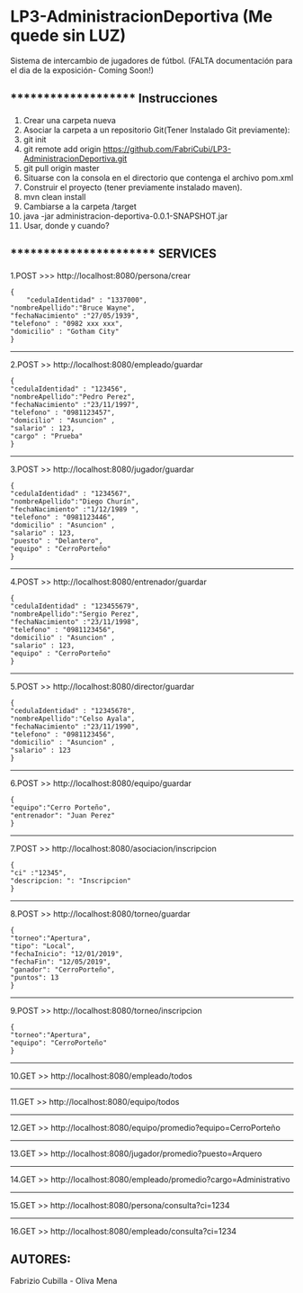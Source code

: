 # LP3-AdministracionDeportiva   (Me quede sin LUZ)
Sistema de intercambio de jugadores de fútbol. 
(FALTA documentación para el dia de la exposición- Coming Soon!)

******************* Instrucciones 
----
1. Crear una carpeta nueva
2. Asociar la carpeta a un repositorio Git(Tener Instalado Git previamente):
3. git init
4. git remote add origin https://github.com/FabriCubi/LP3-AdministracionDeportiva.git
5. git pull origin master
6. Situarse con la consola en el directorio que contenga el archivo pom.xml
7. Construir el proyecto (tener previamente instalado maven).
8. mvn clean install
9. Cambiarse a la carpeta /target
10. java -jar administracion-deportiva-0.0.1-SNAPSHOT.jar
11. Usar, donde y cuando?

********************** SERVICES
----

1.POST >>>  http://localhost:8080/persona/crear  

	{    
    	"cedulaIdentidad" : "1337000",  
	"nombreApellido":"Bruce Wayne",  
	"fechaNacimiento" :"27/05/1939",  
	"telefono" : "0982 xxx xxx",  
	"domicilio" : "Gotham City"  
	}  
----	
2.POST >> http://localhost:8080/empleado/guardar

	{
	"cedulaIdentidad" : "123456",
	"nombreApellido":"Pedro Perez",
	"fechaNacimiento" :"23/11/1997",
	"telefono" : "0981123457",
	"domicilio" : "Asuncion" ,
	"salario" : 123,
	"cargo" : "Prueba"
	}

----
3.POST >> http://localhost:8080/jugador/guardar
	
	{
	"cedulaIdentidad" : "1234567",
	"nombreApellido":"Diego Churín",
	"fechaNacimiento" :"1/12/1989 ",
	"telefono" : "0981123446",
	"domicilio" : "Asuncion" ,
	"salario" : 123,
	"puesto" : "Delantero",
	"equipo" : "CerroPorteño"
	}

----
4.POST >> http://localhost:8080/entrenador/guardar
	
	{
	"cedulaIdentidad" : "123455679",
	"nombreApellido":"Sergio Perez",
	"fechaNacimiento" :"23/11/1998",
	"telefono" : "0981123456",
	"domicilio" : "Asuncion" ,
	"salario" : 123,
	"equipo" : "CerroPorteño"
	}

----

5.POST >> http://localhost:8080/director/guardar
	
	{
	"cedulaIdentidad" : "12345678",
	"nombreApellido":"Celso Ayala",
	"fechaNacimiento" :"23/11/1990",
	"telefono" : "0981123456",
	"domicilio" : "Asuncion" ,
	"salario" : 123
	}
	
----
6.POST >> http://localhost:8080/equipo/guardar
	
	{
	"equipo":"Cerro Porteño",
	"entrenador": "Juan Perez"
	}

----
7.POST >> http://localhost:8080/asociacion/inscripcion
	
	{
	"ci" :"12345",
	"descripcion: ": "Inscripcion"
	}

----
8.POST >> http://localhost:8080/torneo/guardar
	
	{
	"torneo":"Apertura",
	"tipo": "Local",
	"fechaInicio": "12/01/2019",
	"fechaFin": "12/05/2019",
	"ganador": "CerroPorteño",
	"puntos": 13
	}

----
9.POST >> http://localhost:8080/torneo/inscripcion
	
	{
	"torneo":"Apertura",
	"equipo": "CerroPorteño"
	}

----
10.GET >> http://localhost:8080/empleado/todos

----
11.GET >> http://localhost:8080/equipo/todos

----
12.GET >> http://localhost:8080/equipo/promedio?equipo=CerroPorteño

----
13.GET >> http://localhost:8080/jugador/promedio?puesto=Arquero

----
14.GET >> http://localhost:8080/empleado/promedio?cargo=Administrativo

----
15.GET >> http://localhost:8080/persona/consulta?ci=1234

----
16.GET >> http://localhost:8080/empleado/consulta?ci=1234

AUTORES:
----
Fabrizio Cubilla - Oliva Mena
